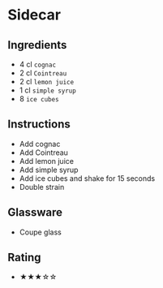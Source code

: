 # Sidecar

## Ingredients
- 4 cl `cognac`
- 2 cl `Cointreau`
- 2 cl `lemon juice`
- 1 cl `simple syrup`
- 8 `ice cubes`

## Instructions
- Add cognac
- Add Cointreau
- Add lemon juice
- Add simple syrup
- Add ice cubes and shake for 15 seconds
- Double strain

## Glassware
- Coupe glass

## Rating
- ★★★☆☆